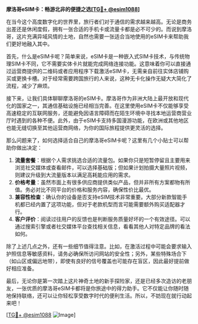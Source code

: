 **摩洛哥eSIM卡：畅游北非的便捷之选[[TG💪+ @esim1088](https://t.me/s/esim1088)]**

在当今这个高度数字化的世界里，旅行者们对于通信的需求越来越高。无论是商务出差还是休闲度假，拥有一张合适的手机卡或流量卡都是必不可少的。而说到摩洛哥，这片充满异域风情的土地，自然也需要一张适合当地使用的eSIM卡来帮助我们更好地融入其中。

首先，什么是eSIM卡呢？简单来说，eSIM卡是一种嵌入式SIM卡技术，与传统物理SIM卡不同，它不需要实体卡片就能完成网络连接功能。这意味着你可以直接通过运营商提供的二维码或者应用程序下载激活eSIM卡，无需亲自前往实体店铺购买或更换卡槽。对于经常需要跨国旅行的人来说，这种无卡化操作无疑大大简化了流程，减少了麻烦。

接下来，让我们具体聊聊摩洛哥的eSIM卡。摩洛哥作为非洲大陆上最开放和现代化的国家之一，其通信基础设施已经相当完善。在这里使用eSIM卡不仅能够享受高速稳定的互联网服务，还能避免因语言障碍而在陌生环境中寻找本地运营商营业厅时遇到的各种不便。此外，由于eSIM卡支持多国漫游功能，在欧洲或其他地区也能无缝切换至其他运营商网络，为你的国际旅程提供更灵活的选择。

那么问题来了，如何选择适合自己的摩洛哥eSIM卡呢？这里有几个小贴士可以帮助你做出决定：

1. **流量套餐**：根据个人需求挑选合适的流量包。如果你只是短暂停留且主要用来浏览社交媒体或查看邮件，可以选择基础版；但如果计划拍摄大量照片视频，则建议升级到大流量版本以满足高耗能应用的需求。
2. **价格考量**：虽然市面上有很多供应商提供类似产品，但并非所有方案都物有所值。务必对比不同平台的价格和服务内容，确保性价比最优。
3. **兼容性检查**：确认你的设备是否支持eSIM技术非常重要。大部分新款智能手机都已经内置了这项功能，但对于老款机型而言可能需要额外购买适配器才行。
4. **客户评价**：阅读过往用户的反馈也是判断服务质量好坏的一个有效途径。可以通过搜索引擎或者社交媒体平台查找相关信息，看看其他人对特定品牌的看法如何。

除了上述几点之外，还有一些细节值得注意。比如，在激活过程中可能会要求输入护照信息等敏感资料，请务必确保所访问网站的安全性；另外，某些特殊场合下（如山区或偏远地带），即使有良好的信号覆盖也可能存在盲区，因此最好提前做好相应准备。

最后，无论你是第一次踏上这片神奇土地的新手探险家，还是已经多次造访的老朋友，一张优质的摩洛哥eSIM卡都将是你旅途中的得力助手。它不仅能让你随时随地保持联络，还可以让你轻松享受数字时代的便利生活。所以，不妨现在就行动起来吧！

[[TG💪+ @esim1088](https://t.me/s/esim1088) ![Image](https://i.postimg.cc/4NQfJmqS/Snipaste-2025-05-13-00-14-12.png)]